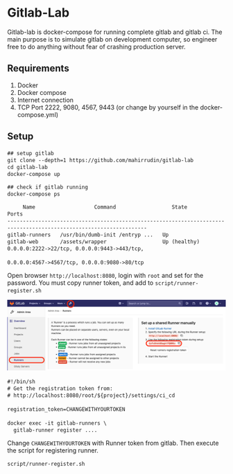 # Gitlab-Lab
Gitlab-lab is docker-compose for running complete gitlab and gitlab ci. The main purpose is to simulate gitlab on development computer, so engineer free to do anything without fear of crashing production server.

## Requirements
1. Docker
2. Docker compose
3. Internet connection
4. TCP Port 2222, 9080, 4567, 9443 (or change by yourself in the docker-compose.yml)

## Setup

```
## setup gitlab
git clone --depth=1 https://github.com/mahirrudin/gitlab-lab
cd gitlab-lab
docker-compose up
```
```
## check if gitlab running
docker-compose ps
```
```
     Name                   Command                  State                             Ports
-------------------------------------------------------------------------------------------------------------------
gitlab-runners   /usr/bin/dumb-init /entryp ...   Up
gitlab-web       /assets/wrapper                  Up (healthy)   0.0.0.0:2222->22/tcp, 0.0.0.0:9443->443/tcp,
                                                                 0.0.0.0:4567->4567/tcp, 0.0.0.0:9080->80/tcp
```
Open browser `http://localhost:8080`, login with `root` and set for the password. You must copy runner token, and add to `script/runner-register.sh`

![](runner-token.png)

```
#!/bin/sh
# Get the registration token from:
# http://localhost:8080/root/${project}/settings/ci_cd

registration_token=CHANGEWITHYOURTOKEN

docker exec -it gitlab-runners \
  gitlab-runner register ....
```
Change `CHANGEWITHYOURTOKEN` with Runner token from gitlab. Then execute the script for registering runner.

```
script/runner-register.sh
```
